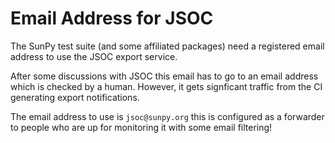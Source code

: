 # Email Address for JSOC

The SunPy test suite (and some affiliated packages) need a registered email
address to use the JSOC export service.

After some discussions with JSOC this email has to go to an email address which
is checked by a human.
However, it gets signficant traffic from the CI generating export
notifications.

The email address to use is `jsoc@sunpy.org` this is configured as a forwarder
to people who are up for monitoring it with some email filtering!
